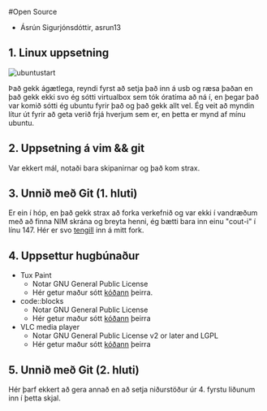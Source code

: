

#Open Source

* Ásrún Sigurjónsdóttir, asrun13




## 1. Linux uppsetning

![ubuntustart](https://f.cloud.github.com/assets/5700377/1351292/6d0ce74e-3720-11e3-99ea-a7d2d4dddcf8.png "Skjamynd")



 Það gekk ágætlega, reyndi fyrst að setja það inn á usb og ræsa þaðan en það gekk ekki svo ég sótti virtualbox sem tók óratíma að 
 ná í, en þegar það var komið sótti ég ubuntu fyrir það og það gekk allt vel.
 Ég veit að myndin lítur út fyrir að geta verið frjá hverjum sem er, en þetta er mynd af mínu ubuntu.
 
## 2. Uppsetning á vim && git
Var ekkert mál, notaði bara skipanirnar og það kom strax.



## 3. Unnið með Git (1. hluti)


Er ein í hóp, en það gekk strax að forka verkefnið og var ekki í vandræðum með að finna NIM skrána og breyta henni, 
ég bætti bara inn einu "cout-i" í línu 147.
Hér er svo [tengill](https://github.com/asrunes/INTOPrufa/ "Gaffall") inn á mitt fork.


## 4. Uppsettur hugbúnaður

* Tux Paint 
  * Notar GNU General Public License
  * Hér getur maður sótt [kóðann](http://tuxpaint.org/download/source/ "TuxPaint") þeirra.
* code::blocks
  * Notar GNU General Public License
  * Hér getur maður sótt [kóðann](http://www.codeblocks.org/downloads/25 "codeblocks") þeirra
* VLC media player
  * Notar GNU General Public License v2 or later and LGPL
  * Hér getur maður sótt [kóðann](http://www.videolan.org/vlc/download-sources.html "VLC") þeirra



## 5. Unnið með Git (2. hluti)

Hér þarf ekkert að gera annað en að setja niðurstöður úr 4. fyrstu liðunum inn í þetta skjal.
